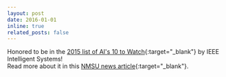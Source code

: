 ```yaml
---
layout: post
date: 2016-01-01
inline: true
related_posts: false
---
```


Honored to be in the [2015 list of AI's 10 to Watch](/assets/pdf/expert-AzizBCHKMSSXY16.pdf){:target="_blank"} by IEEE Intelligent Systems!
<br/>
Read more about it in this [NMSU news article](https://computerscience.nmsu.edu/news-events/2016/02/nmsu-professor-named-among-top-emerging-ai-researchers.html){:target="_blank"}. 